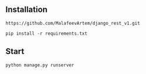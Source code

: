 ## Installation

    https://github.com/MalafeevArtem/django_rest_v1.git
    
    pip install -r requirements.txt
    
## Start

    python manage.py runserver